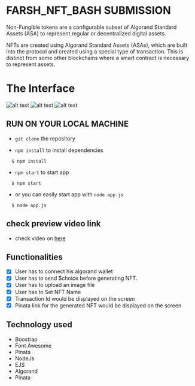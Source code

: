 # FARSH_NFT_BASH SUBMISSION

Non-Fungible tokens are a configurable subset of Algorand Standard Assets (ASA) to represent regular or decentralized digital assets.

NFTs are created using Algorand Standard Assets (ASAs), which are built into the protocol and created using a special type of transaction. This is distinct from some other blockchains where a smart contract is necessary to represent assets.

# The Interface

![alt text](https://github.com/farsh268/NFTs/blob/main/Choice_Lions_Bash/Farsh_Bash/static/image/screenshot1.jpg)
![alt text](https://github.com/farsh268/NFTs/blob/main/Choice_Lions_Bash/Farsh_Bash/static/image/screenshot%202.jpg)
![alt text](https://github.com/farsh268/NFTs/blob/main/Choice_Lions_Bash/Farsh_Bash/static/image/screenshot%203.jpg)

## RUN ON YOUR LOCAL MACHINE

- `git clone` the repository

- `npm install` to install dependencies

```
  $ npm install
```

- `npm start` to start app

```
  $ npm start
```

- or you can easily start app with `node app.js`

```
  $ node app.js
```

## check preview video link

- check video on [here](https://www.awesomescreenshot.com/video/7082696?key=34edd796f5c8c3a1f75f9b2b9e914fa9)

## Functionalities

- [x] User has to connect his algorand wallet
- [x] User has to send $choice before generating NFT.
- [x] User has to upload an image file
- [x] User has to Set NFT Name
- [x] Transaction Id would be displayed on the screen
- [x] Pinata link for the generated NFT would be displayed on the screen

## Technology used

- Boostrap
- Font Awesome
- Pinata
- NodeJs
- EJS
- Algorand
- Pinata

